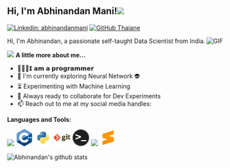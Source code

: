 
<h2> Hi, I'm Abhinandan Mani!<img src="https://media.giphy.com/media/Wj7lNjMNDxSmc/giphy.gif" width="50"></h2>

[![Linkedin: abhinandanmani](https://img.shields.io/badge/-abhinandanmani-blue?style=flat-square&logo=Linkedin&logoColor=white&link=https://www.linkedin.com/in/abhinandanmani/)](https://www.linkedin.com/in/abhinandanmani/)
[![GitHub Thaiane](https://img.shields.io/github/followers/craggi?label=follow&style=social)](https://github.com/craggi)

Hi, I'm Abhinandan, a passionate self-taught Data Scientist from India.
<img align="right" alt="GIF" src="https://media.giphy.com/media/836HiJc7pgzy8iNXCn/giphy.gif" />


<img src="https://media.giphy.com/media/VgCDAzcKvsR6OM0uWg/giphy.gif" width="50"> **A little more about me...**

-  👨🏽‍💻𝗜 𝗮𝗺 𝗮 𝗽𝗿𝗼𝗴𝗿𝗮𝗺𝗺𝗲𝗿
- :telescope: I'm currently exploring Neural Network :alien:
- :hourglass_flowing_sand: Experimenting with Machine Learning
- :microscope: Always ready to collaborate for Dev Experiments
- :mailbox: Reach out to me at my social media handles: <br>

**Languages and Tools:**  

<code><img height="40" src="https://raw.githubusercontent.com/SublimeText/AFileIcon/master/icons/svg/file_type_docker.svg"></code>
<code><img height="40" src="https://raw.githubusercontent.com/github/explore/80688e429a7d4ef2fca1e82350fe8e3517d3494d/topics/cpp/cpp.png"></code>
<code><img height="40" src="https://raw.githubusercontent.com/github/explore/80688e429a7d4ef2fca1e82350fe8e3517d3494d/topics/python/python.png"></code>
<code><img height="40" src="https://raw.githubusercontent.com/github/explore/80688e429a7d4ef2fca1e82350fe8e3517d3494d/topics/git/git.png"></code>
<code><img height="40" src="https://raw.githubusercontent.com/github/explore/80688e429a7d4ef2fca1e82350fe8e3517d3494d/topics/terminal/terminal.png"></code>
<code><img height="40" src="https://raw.githubusercontent.com/SublimeText/AFileIcon/master/icons/svg/file_type_powerpoint.svg"></code>
<code><img height="40" src="https://raw.githubusercontent.com/SublimeText/AFileIcon/master/icons/svg/file_type_sublime.svg"></code>


![Abhinandan's github stats](https://github-readme-stats.vercel.app/api?username=craggi&show_icons=true&hide_border=true)
